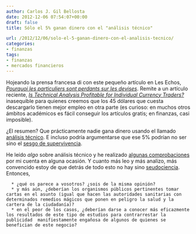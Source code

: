 ```yaml
---
author: Carlos J. Gil Bellosta
date: 2012-12-06 07:54:07+00:00
draft: false
title: Sólo el 5% ganan dinero con el "análisis técnico"

url: /2012/12/06/solo-el-5-ganan-dinero-con-el-analisis-tecnico/
categories:
- finanzas
tags:
- finanzas
- mercados financieros
---
```


Hojeando la prensa francesa di con este pequeño artículo en Les Echos, [_Pourquoi les particuliers sont perdants sur les devises_](http://www.lesechos.fr/entreprises-secteurs/finance-marches/actu/0202391738501-pourquoi-les-particuliers-sont-perdants-sur-les-devises-512855.php). Remite a un artículo reciente, [_Is Technical Analysis Profitable for Individual Currency Traders?_](http://www.iijournals.com/doi/abs/10.3905/jpm.2012.39.1.142) inasequible para quienes creemos que los 45 dólares que cuesta descargarlo tienen mejor empleo en otra parte (es curioso: en muchos otros ámbitos académicos es fácil conseguir los artículos gratis; en finanzas, casi imposible).

¿El resumen? Que prácticamente nadie gana dinero usando el llamado [análisis técnico](http://es.wikipedia.org/wiki/An%C3%A1lisis_t%C3%A9cnico). E incluso podría argumentarse que ese 5% podrían no ser sino el [sesgo de supervivencia](http://en.wikipedia.org/wiki/Survivorship_bias).

He leído _algo_ sobre análisis técnico y he realizado [algunas comprobaciones](http://www.datanalytics.com/blog/2011/12/27/el-lucero-del-alba/) por mi cuenta en alguna ocasión. Y cuanto más leo y más analizo, más convencido estoy de que detrás de todo esto no hay sino [seudociencia](http://es.wikipedia.org/wiki/Pseudociencia). Entonces,



	  * ¿qué os parece a vosotros? ¿sois de la misma opinión?
	  * y más aún, ¿deberían los organismos públicos pertinentes tomar cartas en el asunto (igual que hacen las autoridades sanitarias con determinados remedios mágicos que ponen en peligro la salud y la cartera de la ciudadanía)?
	  * en el peor de los casos, ¿deberían darse a conocer más eficazmente los resultados de este tipo de estudios para contrarrestar la publicidad  manifiestamente engañosa de algunos de quienes se benefician de este negocio?

